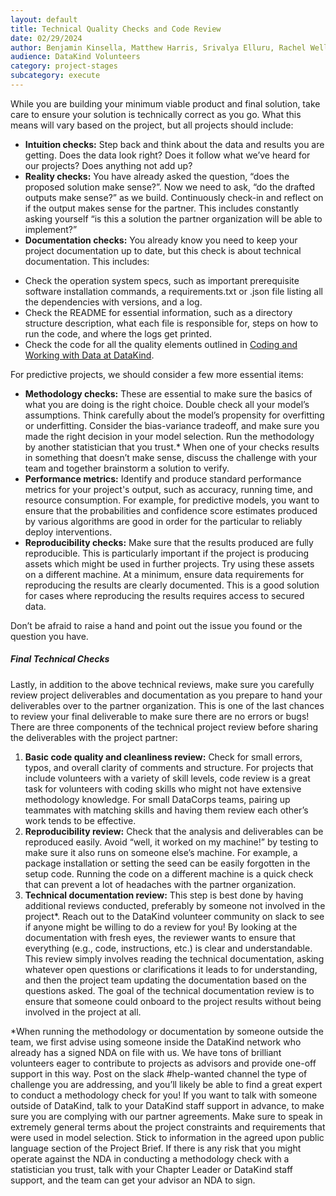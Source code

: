 ```yaml
---
layout: default
title: Technical Quality Checks and Code Review
date: 02/29/2024
author: Benjamin Kinsella, Matthew Harris, Srivalya Elluru, Rachel Wells
audience: DataKind Volunteers
category: project-stages
subcategory: execute
---
```


While you are building your minimum viable product and final solution, take care to ensure your solution is technically correct as you go. What this means will vary based on the project, but all projects should include:

* **Intuition checks:** Step back and think about the data and results you are getting. Does the data look right? Does it follow what we’ve heard for our projects? Does anything not add up?
* **Reality checks:** You have already asked the question, “does the proposed solution make sense?”. Now we need to ask, “do the drafted outputs make sense?” as we build. Continuously check\-in and reflect on if the output makes sense for the partner. This includes constantly asking yourself “is this a solution the partner organization will be able to implement?”
* **Documentation checks:** You already know you need to keep your project documentation up to date, but this check is about technical documentation. This includes:
+ Check the operation system specs, such as important prerequisite software installation commands, a requirements.txt or .json file listing all the dependencies with versions, and a log.
+ Check the README for essential information, such as a directory structure description, what each file is responsible for, steps on how to run the code, and where the logs get printed.
+ Check the code for all the quality elements outlined in [Coding and Working with Data at DataKind](/project-stages/execute/coding_and_working_with_data_at_dataKind).


For predictive projects, we should consider a few more essential items: 


* **Methodology checks:** These are essential to make sure the basics of what you are doing is the right choice. Double check all your model’s assumptions. Think carefully about the model’s propensity for overfitting or underfitting. Consider the bias\-variance tradeoff, and make sure you made the right decision in your model selection. Run the methodology by another statistician that you trust.\* When one of your checks results in something that doesn’t make sense, discuss the challenge with your team and together brainstorm a solution to verify.
* **Performance metrics:** Identify and produce standard performance metrics for your project's output, such as accuracy, running time, and resource consumption. For example, for predictive models, you want to ensure that the probabilities and confidence score estimates produced by various algorithms are good in order for the particular to reliably deploy interventions.
* **Reproducibility checks:** Make sure that the results produced are fully reproducible. This is particularly important if the project is producing assets which might be used in further projects. Try using these assets on a different machine. At a minimum, ensure data requirements for reproducing the results are clearly documented. This is a good solution for cases where reproducing the results requires access to secured data.


 Don’t be afraid to raise a hand and point out the issue you found or the question you have. 


##### Final Technical Checks


Lastly, in addition to the above technical reviews, make sure you carefully review project deliverables and documentation as you prepare to hand your deliverables over to the partner organization. This is one of the last chances to review your final deliverable to make sure there are no errors or bugs! There are three components of the technical project review before sharing the deliverables with the project partner:


1. **Basic code quality and cleanliness review:** Check for small errors, typos, and overall clarity of comments and structure. For projects that include volunteers with a variety of skill levels, code review is a great task for volunteers with coding skills who might not have extensive methodology knowledge. For small DataCorps teams, pairing up teammates with matching skills and having them review each other’s work tends to be effective.
2. **Reproducibility review:** Check that the analysis and deliverables can be reproduced easily. Avoid “well, it worked on my machine!” by testing to make sure it also runs on someone else’s machine. For example, a package installation or setting the seed can be easily forgotten in the setup code. Running the code on a different machine is a quick check that can prevent a lot of headaches with the partner organization.
3. **Technical documentation review:** This step is best done by having additional reviews conducted, preferably by someone not involved in the project\*. Reach out to the DataKind volunteer community on slack to see if anyone might be willing to do a review for you! By looking at the documentation with fresh eyes, the reviewer wants to ensure that everything (e.g., code, instructions, etc.) is clear and understandable. This review simply involves reading the technical documentation, asking whatever open questions or clarifications it leads to for understanding, and then the project team updating the documentation based on the questions asked. The goal of the technical documentation review is to ensure that someone could onboard to the project results without being involved in the project at all.


\*When running the methodology or documentation by someone outside the team, we first advise using someone inside the DataKind network who already has a signed NDA on file with us. We have tons of brilliant volunteers eager to contribute to projects as advisors and provide one\-off support in this way. Post on the slack \#help\-wanted channel the type of challenge you are addressing, and you’ll likely be able to find a great expert to conduct a methodology check for you! If you want to talk with someone outside of DataKind, talk to your DataKind staff support in advance, to make sure you are complying with our partner agreements. Make sure to speak in extremely general terms about the project constraints and requirements that were used in model selection. Stick to information in the agreed upon public language section of the Project Brief. If there is any risk that you might operate against the NDA in conducting a methodology check with a statistician you trust, talk with your Chapter Leader or DataKind staff support, and the team can get your advisor an NDA to sign.